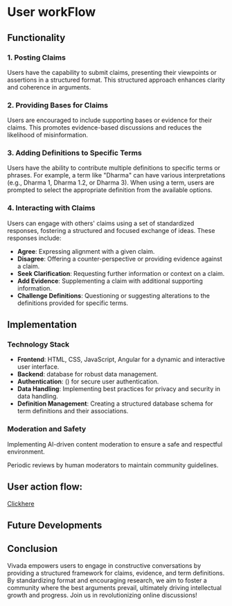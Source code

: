 # <a id="_mijkwcjz631i"></a>__User workFlow__


## <a id="_se3fxn1q2bav"></a>Functionality

### <a id="_4xlz2wdn4s5t"></a>__1\. Posting Claims__

Users have the capability to submit claims, presenting their viewpoints or assertions in a structured format\. This structured approach enhances clarity and coherence in arguments\.

### <a id="_rk0ibg5y5nwz"></a>__2\. Providing Bases for Claims__

Users are encouraged to include supporting bases or evidence for their claims\. This promotes evidence\-based discussions and reduces the likelihood of misinformation\.

### <a id="_xcrh2ft53r9w"></a>__3\. Adding Definitions to Specific Terms__

Users have the ability to contribute multiple definitions to specific terms or phrases\. For example, a term like "Dharma" can have various interpretations \(e\.g\., Dharma 1, Dharma 1\.2, or Dharma 3\)\. When using a term, users are prompted to select the appropriate definition from the available options\.

### <a id="_kmq8ruaxle7t"></a>__4\. Interacting with Claims__

Users can engage with others' claims using a set of standardized responses, fostering a structured and focused exchange of ideas\. These responses include:

- __Agree__: Expressing alignment with a given claim\.
- __Disagree__: Offering a counter\-perspective or providing evidence against a claim\.
- __Seek Clarification__: Requesting further information or context on a claim\.
- __Add Evidence__: Supplementing a claim with additional supporting information\.
- __Challenge Definitions__: Questioning or suggesting alterations to the definitions provided for specific terms\.

## <a id="_1pl1x1xf7gqq"></a>Implementation

### <a id="_a9e1e6amqsrl"></a>__Technology Stack__

- __Frontend__: HTML, CSS, JavaScript, Angular for a dynamic and interactive user interface\.
- __Backend__: database for robust data management\.
- __Authentication__: \(\) for secure user authentication\.
- __Data Handling__: Implementing best practices for privacy and security in data handling\.
- __Definition Management__: Creating a structured database schema for term definitions and their associations\.

### <a id="_lppgbki2eq1x"></a>__Moderation and Safety__

Implementing AI\-driven content moderation to ensure a safe and respectful environment\.

Periodic reviews by human moderators to maintain community guidelines\.

## <a id="_77623wiq594d"></a>User action flow:

[Clickhere](https://miro.com/app/board/uXjVNa1YGTE=/?share_link_id=939315033805)

## <a id="_hri4rp7j1ybg"></a>Future Developments

 

## <a id="_3m9ehjfvqvm9"></a>Conclusion

Vivada empowers users to engage in constructive conversations by providing a structured framework for claims, evidence, and term definitions\. By standardizing format and encouraging research, we aim to foster a community where the best arguments prevail, ultimately driving intellectual growth and progress\. Join us in revolutionizing online discussions\!


